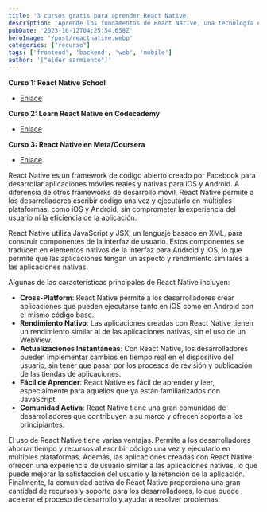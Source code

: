 ```yaml
---
title: '3 cursos gratis para aprender React Native'
description: 'Aprende los fundamentos de React Native, una tecnología esencial y demandada para el desarrollo de aplicaciones móviles.'
pubDate: '2023-10-12T04:25:54.658Z'
heroImage: '/post/reactnative.webp'
categories: ["recurso"]
tags: ['frontend', 'backend', 'web', 'mobile']
author: '["elder sarmiento"]'
---
```


**Curso 1: React Native School**
- <a href="https://www.reactnativeschool.com/react-native-basics" target="_blank">Enlace</a></p>

**Curso 2: Learn React Native en Codecademy**
- <a href="https://www.codecademy.com/learn/learn-react-native" target="_blank">Enlace</a></p>

**Curso 3: React Native en Meta/Coursera**
- <a href="https://www.coursera.org/learn/react-native-course" target="_blank">Enlace</a></p>

React Native es un framework de código abierto creado por Facebook para desarrollar aplicaciones móviles reales y nativas para iOS y Android. A diferencia de otros frameworks de desarrollo móvil, React Native permite a los desarrolladores escribir código una vez y ejecutarlo en múltiples plataformas, como iOS y Android, sin comprometer la experiencia del usuario ni la eficiencia de la aplicación.

React Native utiliza JavaScript y JSX, un lenguaje basado en XML, para construir componentes de la interfaz de usuario. Estos componentes se traducen en elementos nativos de la interfaz para Android y iOS, lo que permite que las aplicaciones tengan un aspecto y rendimiento similares a las aplicaciones nativas.

Algunas de las características principales de React Native incluyen:

- **Cross-Platform**: React Native permite a los desarrolladores crear aplicaciones que pueden ejecutarse tanto en iOS como en Android con el mismo código base.
- **Rendimiento Nativo**: Las aplicaciones creadas con React Native tienen un rendimiento similar al de las aplicaciones nativas, sin el uso de un WebView.
- **Actualizaciones Instantáneas**: Con React Native, los desarrolladores pueden implementar cambios en tiempo real en el dispositivo del usuario, sin tener que pasar por los procesos de revisión y publicación de las tiendas de aplicaciones.
- **Fácil de Aprender**: React Native es fácil de aprender y leer, especialmente para aquellos que ya están familiarizados con JavaScript.
- **Comunidad Activa**: React Native tiene una gran comunidad de desarrolladores que contribuyen a su marco y ofrecen soporte a los principiantes.

El uso de React Native tiene varias ventajas. Permite a los desarrolladores ahorrar tiempo y recursos al escribir código una vez y ejecutarlo en múltiples plataformas. Además, las aplicaciones creadas con React Native ofrecen una experiencia de usuario similar a las aplicaciones nativas, lo que puede mejorar la satisfacción del usuario y la retención de la aplicación. Finalmente, la comunidad activa de React Native proporciona una gran cantidad de recursos y soporte para los desarrolladores, lo que puede acelerar el proceso de desarrollo y ayudar a resolver problemas.